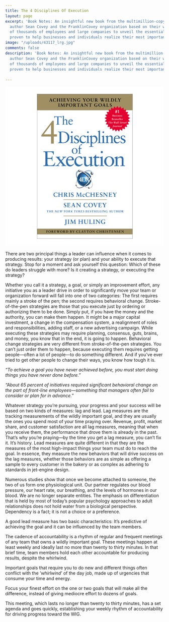 ```yaml
---
title: The 4 Disciplines Of Execution
layout: page
excerpt: 'Book Notes: An insightful new book from the multimillion-copy bestselling
  author Sean Covey and the FranklinCovey organization based on their work with hundreds
  of thousands of employees and large companies to unveil the essential disciplines
  proven to help businesses and individuals realize their most important goals.'
image: "/uploads/43117_lrg.jpg"
comments: false
description: 'Book Notes: An insightful new book from the multimillion-copy bestselling
  author Sean Covey and the FranklinCovey organization based on their work with hundreds
  of thousands of employees and large companies to unveil the essential disciplines
  proven to help businesses and individuals realize their most important goals.'

---
```

![](/uploads/43117_lrg.jpg)

There are two principal things a leader can influence when it comes to producing results: your strategy (or plan) and your ability to execute that strategy. Stop for a moment and ask yourself this question: Which of these do leaders struggle with more? Is it creating a strategy, or executing the strategy?

Whether you call it a strategy, a goal, or simply an improvement effort, any initiative you as a leader drive in order to significantly move your team or organization forward will fall into one of two categories: The first requires mainly a stroke of the pen; the second requires behavioral change. Stroke-of-the-pen strategies are those that you execute just by ordering or authorizing them to be done. Simply put, if you have the money and the authority, you can make them happen. It might be a major capital investment, a change in the compensation system, a realignment of roles and responsibilities, adding staff, or a new advertising campaign. While executing these strategies may require planning, consensus, guts, brains, and money, you know that in the end, it is going to happen. Behavioral change strategies are very different from stroke-of-the-pen strategies. You can’t just order them to happen, because executing them requires getting people—often a lot of people—to do something different. And if you’ve ever tried to get other people to change their ways, you know how tough it is.

_“To achieve a goal you have never achieved before, you must start doing things you have never done before.”_

_“About 65 percent of initiatives required significant behavioral change on the part of front-line employees—something that managers often fail to consider or plan for in advance.”_

Whatever strategy you’re pursuing, your progress and your success will be based on two kinds of measures: lag and lead. Lag measures are the tracking measurements of the wildly important goal, and they are usually the ones you spend most of your time praying over. Revenue, profit, market share, and customer satisfaction are all lag measures, meaning that when you receive them, the performance that drove them is already in the past. That’s why you’re praying—by the time you get a lag measure, you can’t fix it. It’s history. Lead measures are quite different in that they are the measures of the most high-impact things your team must do to reach the goal. In essence, they measure the new behaviors that will drive success on the lag measures, whether those behaviors are as simple as offering a sample to every customer in the bakery or as complex as adhering to standards in jet-engine design.

Numerous studies show that once we become attached to someone, the two of us form one physiological unit. Our partner regulates our blood pressure, our heart rate, our breathing, and the levels of hormones in our blood. We are no longer separate entities. The emphasis on differentiation that is held by most of today’s popular psychology approaches to adult relationships does not hold water from a biological perspective. Dependency is a fact; it is not a choice or a preference.

A good lead measure has two basic characteristics: It’s predictive of achieving the goal and it can be influenced by the team members.

The cadence of accountability is a rhythm of regular and frequent meetings of any team that owns a wildly important goal. These meetings happen at least weekly and ideally last no more than twenty to thirty minutes. In that brief time, team members hold each other accountable for producing results, despite the whirlwind.

Important goals that require you to do new and different things often conflict with the ‘_whirlwind_’ of the day job, made up of urgencies that consume your time and energy.

Focus your finest effort on the one or two goals that will make all the difference, instead of giving mediocre effort to dozens of goals.

This meeting, which lasts no longer than twenty to thirty minutes, has a set agenda and goes quickly, establishing your weekly rhythm of accountability for driving progress toward the WIG.